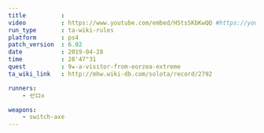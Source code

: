 ```yaml
---
title          :
video          : https://www.youtube.com/embed/H5tsSKbKwQQ #https://youtu.be/H5tsSKbKwQQ
run_type       : ta-wiki-rules
platform       : ps4
patch_version  : 6.02
date           : 2019-04-28
time           : 28'47"31
quest          : 9★-a-visitor-from-eorzea-extreme
ta_wiki_link   : http://mhw.wiki-db.com/solota/record/2792

runners:
    - ゼロx

weapons:
    - switch-axe
---
```

